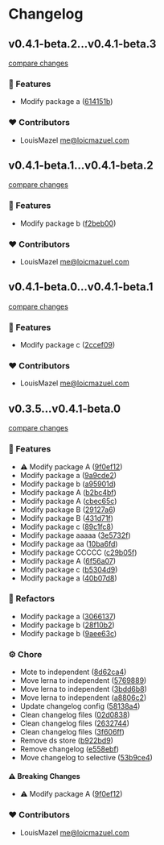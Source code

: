 # Changelog

## v0.4.1-beta.2...v0.4.1-beta.3

[compare changes](https://github.com/LouisMazel/test-changelogen-monorepo/compare/v0.4.1-beta.2...v0.4.1-beta.3)

### 🚀 Features

- Modify package a ([614151b](https://github.com/LouisMazel/test-changelogen-monorepo/commit/614151b))

### ❤️ Contributors

- LouisMazel <me@loicmazuel.com>


## v0.4.1-beta.1...v0.4.1-beta.2

[compare changes](https://github.com/LouisMazel/test-changelogen-monorepo/compare/v0.4.1-beta.1...v0.4.1-beta.2)

### 🚀 Features

- Modify package b ([f2beb00](https://github.com/LouisMazel/test-changelogen-monorepo/commit/f2beb00))

### ❤️ Contributors

- LouisMazel <me@loicmazuel.com>


## v0.4.1-beta.0...v0.4.1-beta.1

[compare changes](https://github.com/LouisMazel/test-changelogen-monorepo/compare/v0.4.1-beta.0...v0.4.1-beta.1)

### 🚀 Features

- Modify package c ([2ccef09](https://github.com/LouisMazel/test-changelogen-monorepo/commit/2ccef09))

### ❤️ Contributors

- LouisMazel <me@loicmazuel.com>


## v0.3.5...v0.4.1-beta.0

[compare changes](https://github.com/LouisMazel/test-changelogen-monorepo/compare/v0.3.5...v0.4.1-beta.0)

### 🚀 Features

- ⚠️  Modify package A ([9f0ef12](https://github.com/LouisMazel/test-changelogen-monorepo/commit/9f0ef12))
- Modify package a ([9a9cde2](https://github.com/LouisMazel/test-changelogen-monorepo/commit/9a9cde2))
- Modify package b ([a95901d](https://github.com/LouisMazel/test-changelogen-monorepo/commit/a95901d))
- Modify package A ([b2bc4bf](https://github.com/LouisMazel/test-changelogen-monorepo/commit/b2bc4bf))
- Modify package A ([cbec65c](https://github.com/LouisMazel/test-changelogen-monorepo/commit/cbec65c))
- Modify package B ([29127a6](https://github.com/LouisMazel/test-changelogen-monorepo/commit/29127a6))
- Modify package B ([431d71f](https://github.com/LouisMazel/test-changelogen-monorepo/commit/431d71f))
- Modify package c ([89c1fc8](https://github.com/LouisMazel/test-changelogen-monorepo/commit/89c1fc8))
- Modify package aaaaa ([3e5732f](https://github.com/LouisMazel/test-changelogen-monorepo/commit/3e5732f))
- Modify package aa ([10ba6fd](https://github.com/LouisMazel/test-changelogen-monorepo/commit/10ba6fd))
- Modify package CCCCC ([c29b05f](https://github.com/LouisMazel/test-changelogen-monorepo/commit/c29b05f))
- Modify package A ([6f56a07](https://github.com/LouisMazel/test-changelogen-monorepo/commit/6f56a07))
- Modify package c ([b5304d9](https://github.com/LouisMazel/test-changelogen-monorepo/commit/b5304d9))
- Modify package a ([40b07d8](https://github.com/LouisMazel/test-changelogen-monorepo/commit/40b07d8))

### 💅 Refactors

- Modify package a ([3066137](https://github.com/LouisMazel/test-changelogen-monorepo/commit/3066137))
- Modify package b ([28f10b2](https://github.com/LouisMazel/test-changelogen-monorepo/commit/28f10b2))
- Modify package b ([9aee63c](https://github.com/LouisMazel/test-changelogen-monorepo/commit/9aee63c))

### ⚙️ Chore

- Mote to independent ([8d62ca4](https://github.com/LouisMazel/test-changelogen-monorepo/commit/8d62ca4))
- Move lerna to independent ([5769889](https://github.com/LouisMazel/test-changelogen-monorepo/commit/5769889))
- Move lerna to independent ([3bdd6b8](https://github.com/LouisMazel/test-changelogen-monorepo/commit/3bdd6b8))
- Move lerna to independent ([a8806c2](https://github.com/LouisMazel/test-changelogen-monorepo/commit/a8806c2))
- Update changelog config ([58138a4](https://github.com/LouisMazel/test-changelogen-monorepo/commit/58138a4))
- Clean changelog files ([02d0838](https://github.com/LouisMazel/test-changelogen-monorepo/commit/02d0838))
- Clean changelog files ([2632744](https://github.com/LouisMazel/test-changelogen-monorepo/commit/2632744))
- Clean changelog files ([3f606ff](https://github.com/LouisMazel/test-changelogen-monorepo/commit/3f606ff))
- Remove ds store ([b922bd9](https://github.com/LouisMazel/test-changelogen-monorepo/commit/b922bd9))
- Remove changelog ([e558ebf](https://github.com/LouisMazel/test-changelogen-monorepo/commit/e558ebf))
- Move changelog to selective ([53b9ce4](https://github.com/LouisMazel/test-changelogen-monorepo/commit/53b9ce4))

#### ⚠️ Breaking Changes

- ⚠️  Modify package A ([9f0ef12](https://github.com/LouisMazel/test-changelogen-monorepo/commit/9f0ef12))

### ❤️ Contributors

- LouisMazel <me@loicmazuel.com>
